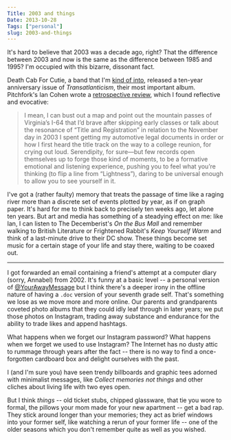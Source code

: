 ```yaml
---
Title: 2003 and things
Date: 2013-10-28
Tags: ["personal"]
slug: 2003-and-things
---
```


It's hard to believe that 2003 was a decade ago, right?  That the difference between 2003 and now is the same as the difference between 1985 and 1995?  I'm occupied with this bizarre, dissonant fact.

Death Cab For Cutie, a band that I'm [kind of into](http://jmduke.com/blog/2013/9/21/the-john-byrd-ep), released a ten-year anniversary issue of *Transatlanticism*, their most important album.  Pitchfork's Ian Cohen wrote a [retrospective review](http://pitchfork.com/reviews/albums/18656-death-cab-for-cutie-transatlanticism/), which I found reflective and evocative:

> I mean, I can bust out a map and point out the mountain passes of Virginia’s I-64 that I’d brave after skipping early classes or talk about the resonance of “Title and Registration” in relation to the November day in 2003 I spent getting my automotive legal documents in order or how I first heard the title track on the way to a college reunion, for crying out loud. Serendipity, for sure—but few records open themselves up to forge those kind of moments, to be a formative emotional and listening experience, pushing you to feel what you’re thinking (to flip a line from “Lightness”), daring to be universal enough to allow you to see yourself in it.

I've got a (rather faulty) memory that treats the passage of time like a raging river more than a discrete set of events plotted by year, as if on graph paper.  It's hard for me to think back to precisely ten weeks ago, let alone ten years.  But art and media has something of a steadying effect on me: like Ian, I can listen to The Decemberist's *On the Bus Mall* and remember walking to British Literature or Frightened Rabbit's *Keep Yourself Warm* and think of a last-minute drive to their DC show.  These things become set music for a certain stage of your life and stay there, waiting to be coaxed out.

---

I got forwarded an email containing a friend's attempt at a computer diary (sorry, Annabel) from 2002.  It's funny at a basic level -- a personal version of [@YourAwayMessage](https://twitter.com/yourawaymessage) but I think there's a deeper irony in the offline nature of having a `.doc` version of your seventh grade self.  That's something we lose as we move more and more online.  Our parents and grandparents coveted photo albums that they could idly leaf through in later years; we put those photos on Instagram, trading away substance and endurance for the ability to trade likes and append hashtags.

What happens when we forget our Instagram password?  What happens when we forget we used to use Instagram?  The Internet has no dusty attic to rummage through years after the fact -- there is no way to find a once-forgotten cardboard box and delight ourselves with the past.

I (and I'm sure you) have seen trendy billboards and graphic tees adorned with minimalist messages, like *Collect memories not things* and other cliches about living life with two eyes open.  

But I think *things* -- old ticket stubs, chipped glassware, that tie you wore to formal, the pillows your mom made for your new apartment -- get a bad rap.  They stick around longer than your memories; they act as brief windows into your former self, like watching a rerun of your former life -- one of the older seasons which you don't remember quite as well as you wished.